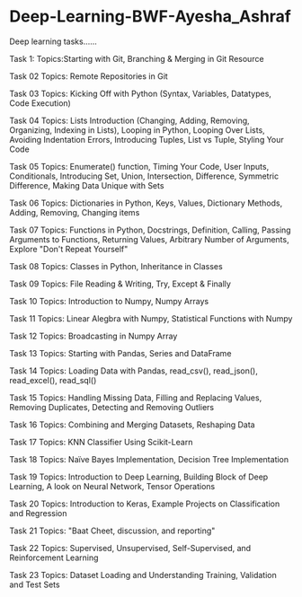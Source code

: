 # Deep-Learning-BWF-Ayesha_Ashraf
Deep learning tasks......


Task 1:
Topics:Starting with Git, Branching & Merging in Git
Resource

Task 02
Topics: Remote Repositories in Git

Task 03
Topics: Kicking Off with Python (Syntax, Variables, Datatypes, Code Execution)

Task 04
Topics: Lists Introduction (Changing, Adding, Removing, Organizing, Indexing in Lists), Looping in Python, Looping Over Lists, Avoiding Indentation Errors, Introducing Tuples, List vs Tuple, Styling Your Code

Task 05
Topics: Enumerate() function, Timing Your Code, User Inputs, Conditionals, Introducing Set, Union, Intersection, Difference, Symmetric Difference, Making Data Unique with Sets

Task 06
Topics: Dictionaries in Python, Keys, Values, Dictionary Methods, Adding, Removing, Changing items

Task 07
Topics: Functions in Python, Docstrings, Definition, Calling, Passing Arguments to Functions, Returning Values, Arbitrary Number of Arguments, Explore "Don't Repeat Yourself"

Task 08
Topics: Classes in Python, Inheritance in Classes

Task 09
Topics: File Reading & Writing, Try, Except & Finally

Task 10
Topics: Introduction to Numpy, Numpy Arrays

Task 11
Topics: Linear Alegbra with Numpy, Statistical Functions with Numpy

Task 12
Topics: Broadcasting in Numpy Array

Task 13
Topics: Starting with Pandas, Series and DataFrame

Task 14
Topics: Loading Data with Pandas, read_csv(), read_json(), read_excel(), read_sql()

Task 15
Topics: Handling Missing Data, Filling and Replacing Values, Removing Duplicates, Detecting and Removing Outliers

Task 16
Topics: Combining and Merging Datasets, Reshaping Data

Task 17
Topics: KNN Classifier Using Scikit-Learn

Task 18
Topics: Naïve Bayes Implementation, Decision Tree Implementation

Task 19
Topics: Introduction to Deep Learning,  Building Block of Deep Learning, A look on Neural Network, Tensor Operations

Task 20
Topics: Introduction to Keras, Example Projects on Classification and Regression


Task 21
Topics: "Baat Cheet, discussion, and reporting"

Task 22
Topics: Supervised, Unsupervised, Self-Supervised, and Reinforcement Learning

Task 23
Topics: Dataset Loading and Understanding Training, Validation and Test Sets


